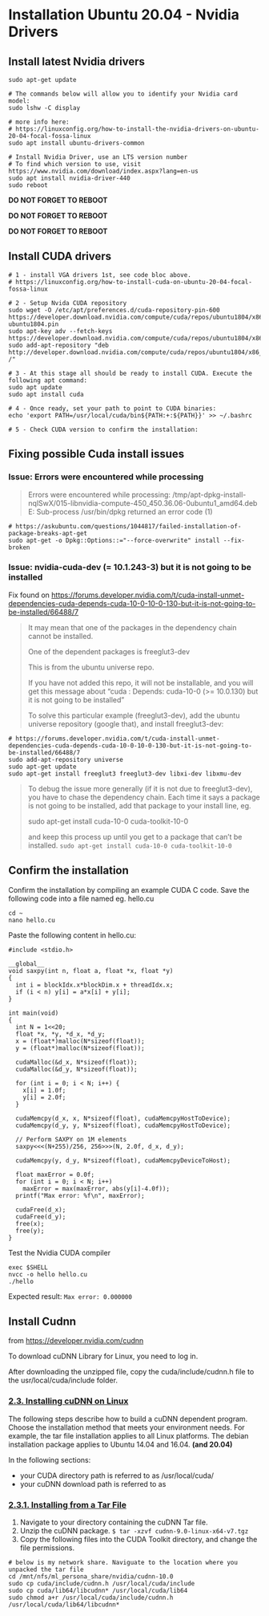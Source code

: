 # Installation Ubuntu 20.04 - Nvidia Drivers

## Install latest Nvidia drivers
```
sudo apt-get update

# The commands below will allow you to identify your Nvidia card model:
sudo lshw -C display

# more info here:
# https://linuxconfig.org/how-to-install-the-nvidia-drivers-on-ubuntu-20-04-focal-fossa-linux
sudo apt install ubuntu-drivers-common

# Install Nvidia Driver, use an LTS version number
# To find which version to use, visit https://www.nvidia.com/download/index.aspx?lang=en-us
sudo apt install nvidia-driver-440
sudo reboot
```

**DO NOT FORGET TO REBOOT**

**DO NOT FORGET TO REBOOT**

**DO NOT FORGET TO REBOOT**

## Install CUDA drivers
```
# 1 - install VGA drivers 1st, see code bloc above.
# https://linuxconfig.org/how-to-install-cuda-on-ubuntu-20-04-focal-fossa-linux

# 2 - Setup Nvida CUDA repository
sudo wget -O /etc/apt/preferences.d/cuda-repository-pin-600 https://developer.download.nvidia.com/compute/cuda/repos/ubuntu1804/x86_64/cuda-ubuntu1804.pin
sudo apt-key adv --fetch-keys https://developer.download.nvidia.com/compute/cuda/repos/ubuntu1804/x86_64/7fa2af80.pub
sudo add-apt-repository "deb http://developer.download.nvidia.com/compute/cuda/repos/ubuntu1804/x86_64/ /"

# 3 - At this stage all should be ready to install CUDA. Execute the following apt command:
sudo apt update
sudo apt install cuda

# 4 - Once ready, set your path to point to CUDA binaries:
echo 'export PATH=/usr/local/cuda/bin${PATH:+:${PATH}}' >> ~/.bashrc

# 5 - Check CUDA version to confirm the installation:
```

## Fixing possible Cuda install issues

### Issue: Errors were encountered while processing
> Errors were encountered while processing:
/tmp/apt-dpkg-install-nqlSwX/015-libnvidia-compute-450_450.36.06-0ubuntu1_amd64.deb
E: Sub-process /usr/bin/dpkg returned an error code (1)
```
# https://askubuntu.com/questions/1044817/failed-installation-of-package-breaks-apt-get
sudo apt-get -o Dpkg::Options::="--force-overwrite" install --fix-broken
```

### Issue: nvidia-cuda-dev (= 10.1.243-3) but it is not going to be installed
Fix found on https://forums.developer.nvidia.com/t/cuda-install-unmet-dependencies-cuda-depends-cuda-10-0-10-0-130-but-it-is-not-going-to-be-installed/66488/7
> It may mean that one of the packages in the dependency chain cannot be installed.
>
> One of the dependent packages is freeglut3-dev
>
> This is from the ubuntu universe repo.
>
> If you have not added this repo, it will not be installable, and you will get this message about “cuda : Depends: cuda-10-0 (>= 10.0.130) but it is not going to be installed”
> 
> To solve this particular example (freeglut3-dev), add the ubuntu universe repository (google that), and install freeglut3-dev:

```
# https://forums.developer.nvidia.com/t/cuda-install-unmet-dependencies-cuda-depends-cuda-10-0-10-0-130-but-it-is-not-going-to-be-installed/66488/7
sudo add-apt-repository universe
sudo apt-get update
sudo apt-get install freeglut3 freeglut3-dev libxi-dev libxmu-dev
```
> To debug the issue more generally (if it is not due to freeglut3-dev), you have to chase the dependency chain. Each time it says a package is not going to be installed, add that package to your install line, eg.
> 
> sudo apt-get install cuda-10-0 cuda-toolkit-10-0
> 
> and keep this process up until you get to a package that can’t be installed.
`sudo apt-get install cuda-10-0 cuda-toolkit-10-0`

## Confirm the installation 

Confirm the installation by compiling an example CUDA C code. 
Save the following code into a file named eg. hello.cu

```
cd ~
nano hello.cu
```

Paste the following content in hello.cu:
```
#include <stdio.h>

__global__
void saxpy(int n, float a, float *x, float *y)
{
  int i = blockIdx.x*blockDim.x + threadIdx.x;
  if (i < n) y[i] = a*x[i] + y[i];
}

int main(void)
{
  int N = 1<<20;
  float *x, *y, *d_x, *d_y;
  x = (float*)malloc(N*sizeof(float));
  y = (float*)malloc(N*sizeof(float));

  cudaMalloc(&d_x, N*sizeof(float)); 
  cudaMalloc(&d_y, N*sizeof(float));

  for (int i = 0; i < N; i++) {
    x[i] = 1.0f;
    y[i] = 2.0f;
  }

  cudaMemcpy(d_x, x, N*sizeof(float), cudaMemcpyHostToDevice);
  cudaMemcpy(d_y, y, N*sizeof(float), cudaMemcpyHostToDevice);

  // Perform SAXPY on 1M elements
  saxpy<<<(N+255)/256, 256>>>(N, 2.0f, d_x, d_y);

  cudaMemcpy(y, d_y, N*sizeof(float), cudaMemcpyDeviceToHost);

  float maxError = 0.0f;
  for (int i = 0; i < N; i++)
    maxError = max(maxError, abs(y[i]-4.0f));
  printf("Max error: %f\n", maxError);

  cudaFree(d_x);
  cudaFree(d_y);
  free(x);
  free(y);
}
```

Test the Nvidia CUDA compiler
```
exec $SHELL
nvcc -o hello hello.cu 
./hello 
```
Expected result:
`Max error: 0.000000`

## Install Cudnn
from https://developer.nvidia.com/cudnn 

To download cuDNN Library for Linux, you need to log in. 

After downloading the unzipped file, copy the cuda/include/cudnn.h file to the usr/local/cuda/include folder.

### [2.3. Installing cuDNN on Linux](https://docs.nvidia.com/deeplearning/sdk/cudnn-archived/cudnn_741/cudnn-install/index.html#installlinux)
The following steps describe how to build a cuDNN dependent program. Choose the installation method that meets your environment needs. For example, the tar file installation applies to all Linux platforms. The debian installation package applies to Ubuntu 14.04 and 16.04. **(and 20.04)**

In the following sections:
* your CUDA directory path is referred to as /usr/local/cuda/
* your cuDNN download path is referred to as <cudnnpath>

### [2.3.1. Installing from a Tar File](https://docs.nvidia.com/deeplearning/sdk/cudnn-archived/cudnn_741/cudnn-install/index.html#installlinux-tar)
1. Navigate to your <cudnnpath> directory containing the cuDNN Tar file.
2. Unzip the cuDNN package.
`$ tar -xzvf cudnn-9.0-linux-x64-v7.tgz`
3. Copy the following files into the CUDA Toolkit directory, and change the file permissions.
```
# below is my network share. Naviguate to the location where you unpacked the tar file
cd /mnt/nfs/ml_persona_share/nvidia/cudnn-10.0 
sudo cp cuda/include/cudnn.h /usr/local/cuda/include
sudo cp cuda/lib64/libcudnn* /usr/local/cuda/lib64
sudo chmod a+r /usr/local/cuda/include/cudnn.h /usr/local/cuda/lib64/libcudnn*
```
